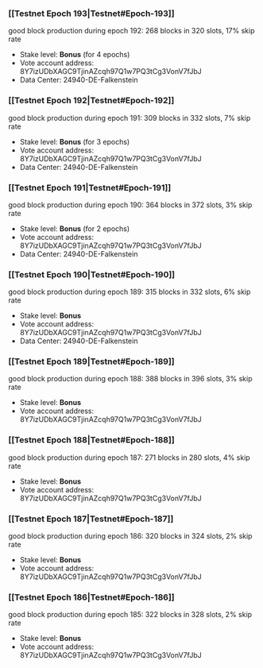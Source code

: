 ### [[Testnet Epoch 193|Testnet#Epoch-193]]
good block production during epoch 192: 268 blocks in 320 slots, 17% skip rate
* Stake level: **Bonus** (for 4 epochs)
* Vote account address: 8Y7izUDbXAGC9TjinAZcqh97Q1w7PQ3tCg3VonV7fJbJ
* Data Center: 24940-DE-Falkenstein
### [[Testnet Epoch 192|Testnet#Epoch-192]]
good block production during epoch 191: 309 blocks in 332 slots, 7% skip rate
* Stake level: **Bonus** (for 3 epochs)
* Vote account address: 8Y7izUDbXAGC9TjinAZcqh97Q1w7PQ3tCg3VonV7fJbJ
* Data Center: 24940-DE-Falkenstein
### [[Testnet Epoch 191|Testnet#Epoch-191]]
good block production during epoch 190: 364 blocks in 372 slots, 3% skip rate
* Stake level: **Bonus** (for 2 epochs)
* Vote account address: 8Y7izUDbXAGC9TjinAZcqh97Q1w7PQ3tCg3VonV7fJbJ
* Data Center: 24940-DE-Falkenstein
### [[Testnet Epoch 190|Testnet#Epoch-190]]
good block production during epoch 189: 315 blocks in 332 slots, 6% skip rate
* Stake level: **Bonus**
* Vote account address: 8Y7izUDbXAGC9TjinAZcqh97Q1w7PQ3tCg3VonV7fJbJ
* Data Center: 24940-DE-Falkenstein
### [[Testnet Epoch 189|Testnet#Epoch-189]]
good block production during epoch 188: 388 blocks in 396 slots, 3% skip rate
* Stake level: **Bonus**
* Vote account address: 8Y7izUDbXAGC9TjinAZcqh97Q1w7PQ3tCg3VonV7fJbJ
### [[Testnet Epoch 188|Testnet#Epoch-188]]
good block production during epoch 187: 271 blocks in 280 slots, 4% skip rate
* Stake level: **Bonus**
* Vote account address: 8Y7izUDbXAGC9TjinAZcqh97Q1w7PQ3tCg3VonV7fJbJ
### [[Testnet Epoch 187|Testnet#Epoch-187]]
good block production during epoch 186: 320 blocks in 324 slots, 2% skip rate
* Stake level: **Bonus**
* Vote account address: 8Y7izUDbXAGC9TjinAZcqh97Q1w7PQ3tCg3VonV7fJbJ
### [[Testnet Epoch 186|Testnet#Epoch-186]]
good block production during epoch 185: 322 blocks in 328 slots, 2% skip rate
* Stake level: **Bonus**
* Vote account address: 8Y7izUDbXAGC9TjinAZcqh97Q1w7PQ3tCg3VonV7fJbJ